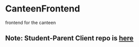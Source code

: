 # CanteenFrontend
frontend for the canteen

## Note: Student-Parent Client repo is [here](https://github.com/BooleanPandits/hackout-food-buddy)
